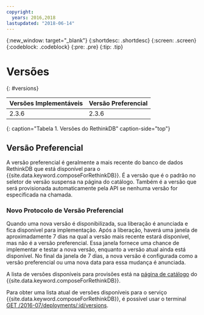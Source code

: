 ```yaml
---
copyright:
  years: 2016,2018
lastupdated: "2018-06-14"
---
```


{:new_window: target="_blank"}
{:shortdesc: .shortdesc}
{:screen: .screen}
{:codeblock: .codeblock}
{:pre: .pre}
{:tip: .tip}

# Versões 
{: #versions}

Versões Implementáveis| Versão Preferencial
----------|-----------
2.3.6 | 2.3.6
{: caption="Tabela 1. Versões do RethinkDB" caption-side="top"}

## Versão Preferencial

A versão preferencial é geralmente a mais recente do banco de dados RethinkDB que está disponível para o {{site.data.keyword.composeForRethinkDB}}. É a versão que é o padrão no seletor de versão suspensa na página do catálogo. Também é a versão que será provisionada automaticamente pela API se nenhuma versão for especificada na chamada.

### Novo Protocolo de Versão Preferencial

Quando uma nova versão é disponibilizada, sua liberação é anunciada e fica disponível para implementação. Após a liberação, haverá uma janela de aproximadamente 7 dias na qual a versão mais recente estará disponível, mas não é a versão preferencial. Essa janela fornece uma chance de implementar e testar a nova versão, enquanto a versão atual ainda está disponível. No final da janela de 7 dias, a nova versão é configurada como a versão preferencial ou uma nova data para essa mudança é anunciada.

A lista de versões disponíveis para provisões está na [página de catálogo](https://console.{DomainName}/catalog/services/compose-for-rethinkdb) do {{site.data.keyword.composeForRethinkDB}}.

Para obter uma lista atual de versões disponíveis para o serviço {{site.data.keyword.composeForRethinkDB}}, é possível usar o terminal [GET /2016-07/deployments/:id/versions](https://apidocs.compose.com/v1.0/reference#2016-07-get-deployments-versions).
